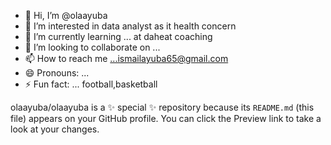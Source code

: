- 👋 Hi, I’m @olaayuba
- 👀 I’m interested in data analyst as it health concern 
- 🌱 I’m currently learning ... at daheat coaching
- 💞️ I’m looking to collaborate on ...
- 📫 How to reach me ...ismailayuba65@gmail.com
- 😄 Pronouns: ...
- ⚡ Fun fact: ... football,basketball


olaayuba/olaayuba is a ✨ special ✨ repository because its `README.md` (this file) appears on your GitHub profile.
You can click the Preview link to take a look at your changes.

